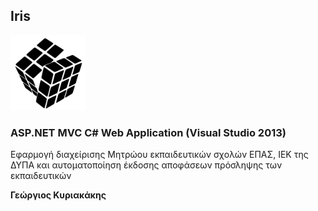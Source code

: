 ## Iris

<img src="iris-logo.png" width=120 />

### ASP.NET MVC C# Web Application (Visual Studio 2013)

Εφαρμογή διαχείρισης Μητρώου εκπαιδευτικών σχολών ΕΠΑΣ, ΙΕΚ της ΔΥΠΑ και αυτοματοποίηση έκδοσης
αποφάσεων πρόσληψης των εκπαιδευτικών

__Γεώργιος Κυριακάκης__
